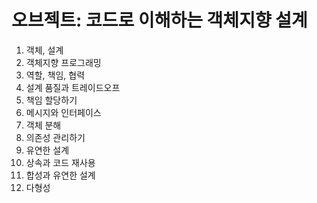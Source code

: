 # 오브젝트: 코드로 이해하는 객체지향 설계

1. 객체, 설계
2. 객체지향 프로그래밍
3. 역할, 책임, 협력
4. 설계 품질과 트레이드오프
5. 책임 할당하기
6. 메시지와 인터페이스
7. 객체 분해
8. 의존성 관리하기
9. 유연한 설계
10. 상속과 코드 재사용
11. 합성과 유연한 설계
12. 다형성
